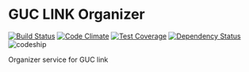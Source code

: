 GUC LINK Organizer
===================
[![Build Status](https://travis-ci.org/ah450/guclink-organizer-service.svg?branch=master)](https://travis-ci.org/ah450/guclink-organizer-service)
[![Code Climate](https://codeclimate.com/github/ah450/guclink-organizer-service/badges/gpa.svg)](https://codeclimate.com/github/ah450/guclink-organizer-service)
[![Test Coverage](https://codeclimate.com/github/ah450/guclink-organizer-service/badges/coverage.svg)](https://codeclimate.com/github/ah450/guclink-organizer-service/coverage)
[![Dependency Status](https://gemnasium.com/badges/github.com/ah450/guclink-organizer-service.svg)](https://gemnasium.com/github.com/ah450/guclink-organizer-service)
![codeship](https://codeship.com/projects/7b886bd0-db4f-0133-4f4d-561c728b2028/status?branch=master)



Organizer service for GUC link
